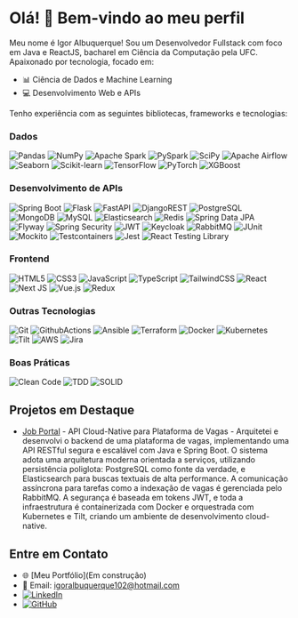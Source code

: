 # Olá! 👋 Bem-vindo ao meu perfil
Meu nome é Igor Albuquerque! Sou um Desenvolvedor Fullstack com foco em Java e ReactJS, bacharel em Ciência da Computação pela UFC. Apaixonado por tecnologia, focado em:
- 📊 Ciência de Dados e Machine Learning
- 💻 Desenvolvimento Web e APIs

Tenho experiência com as seguintes bibliotecas, frameworks e tecnologias:

### **Dados**
![Pandas](https://img.shields.io/badge/pandas-%23150458.svg?style=for-the-badge&logo=pandas&logoColor=white)
![NumPy](https://img.shields.io/badge/numpy-%23013243.svg?style=for-the-badge&logo=numpy&logoColor=white)
![Apache Spark](https://img.shields.io/badge/Apache%20Spark-FFFFFF?style=for-the-badge&logo=apachespark&logoColor=#E35A16)
![PySpark](https://img.shields.io/badge/PySpark-E25D27?style=for-the-badge&logo=apachespark&logoColor=white)
![SciPy](https://img.shields.io/badge/SciPy-%230C55A5.svg?style=for-the-badge&logo=scipy&logoColor=%white)
![Apache Airflow](https://img.shields.io/badge/Apache%20Airflow-017CEE?style=for-the-badge&logo=Apache%20Airflow&logoColor=white)
![Seaborn](https://img.shields.io/badge/Seaborn-3776AB?style=for-the-badge&logo=python&logoColor=white)
![Scikit-learn](https://img.shields.io/badge/scikit--learn-%23F7931E.svg?style=for-the-badge&logo=scikit-learn&logoColor=white)
![TensorFlow](https://img.shields.io/badge/TensorFlow-%23FF6F00.svg?style=for-the-badge&logo=TensorFlow&logoColor=white)
![PyTorch](https://img.shields.io/badge/PyTorch-%23EE4C2C.svg?style=for-the-badge&logo=PyTorch&logoColor=white)
![XGBoost](https://img.shields.io/badge/XGBoost-007ACC?style=for-the-badge&logo=xgboost&logoColor=white)

### **Desenvolvimento de APIs**
![Spring Boot](https://img.shields.io/badge/springboot-%236DB33F.svg?style=for-the-badge&logo=springboot&logoColor=white)
![Flask](https://img.shields.io/badge/flask-%23000.svg?style=for-the-badge&logo=flask&logoColor=white)
![FastAPI](https://img.shields.io/badge/FastAPI-005571?style=for-the-badge&logo=fastapi)
![DjangoREST](https://img.shields.io/badge/DJANGO-REST-ff1709?style=for-the-badge&logo=django&logoColor=white&color=ff1709&labelColor=gray)
![PostgreSQL](https://img.shields.io/badge/postgres-%23316192.svg?style=for-the-badge&logo=postgresql&logoColor=white)
![MongoDB](https://img.shields.io/badge/MongoDB-%234ea94b.svg?style=for-the-badge&logo=mongodb&logoColor=white)
![MySQL](https://img.shields.io/badge/mysql-4479A1.svg?style=for-the-badge&logo=mysql&logoColor=white)
![Elasticsearch](https://img.shields.io/badge/-ElasticSearch-005571?style=for-the-badge&logo=elasticsearch)
![Redis](https://img.shields.io/badge/redis-%23DD0031.svg?style=for-the-badge&logo=redis&logoColor=white)
![Spring Data JPA](https://img.shields.io/badge/Spring%20Data%20JPA-6DB33F?style=for-the-badge&logo=spring&logoColor=white)
![Flyway](https://img.shields.io/badge/Flyway-CC0200?style=for-the-badge&logo=flyway&logoColor=white)
![Spring Security](https://img.shields.io/badge/Spring%20Security-6DB33F?style=for-the-badge&logo=springsecurity&logoColor=white)
![JWT](https://img.shields.io/badge/JWT-black?style=for-the-badge&logo=JSON%20web%20tokens)
![Keycloak](https://img.shields.io/badge/Keycloak-000000?style=for-the-badge&logo=keycloak&logoColor=white)
![RabbitMQ](https://img.shields.io/badge/Rabbitmq-FF6600?style=for-the-badge&logo=rabbitmq&logoColor=white)
![JUnit](https://img.shields.io/badge/Junit5-25A162?style=for-the-badge&logo=junit5&logoColor=white)
![Mockito](https://img.shields.io/badge/Mockito-000000?style=for-the-badge&logo=mockito&logoColor=white)
![Testcontainers](https://img.shields.io/badge/Testcontainers-000000?style=for-the-badge&logo=testcontainers&logoColor=white)
![Jest](https://img.shields.io/badge/-jest-%23C21325?style=for-the-badge&logo=jest&logoColor=white)
![React Testing Library](https://img.shields.io/badge/-React%20Testing%20Library-E33332?style=for-the-badge&logo=testing-library&logoColor=white)

### **Frontend**
![HTML5](https://img.shields.io/badge/html5-%23E34F26.svg?style=for-the-badge&logo=html5&logoColor=white)
![CSS3](https://img.shields.io/badge/css3-%231572B6.svg?style=for-the-badge&logo=css3&logoColor=white)
![JavaScript](https://img.shields.io/badge/javascript-%23323330.svg?style=for-the-badge&logo=javascript&logoColor=%23F7DF1E)
![TypeScript](https://img.shields.io/badge/typescript-%23007ACC.svg?style=for-the-badge&logo=typescript&logoColor=white)
![TailwindCSS](https://img.shields.io/badge/tailwindcss-%2338B2AC.svg?style=for-the-badge&logo=tailwind-css&logoColor=white)
![React](https://img.shields.io/badge/react-%2320232a.svg?style=for-the-badge&logo=react&logoColor=%2361DAFB)
![Next JS](https://img.shields.io/badge/Next-black?style=for-the-badge&logo=next.js&logoColor=white)
![Vue.js](https://img.shields.io/badge/vuejs-%2335495e.svg?style=for-the-badge&logo=vuedotjs&logoColor=%234FC08D)
![Redux](https://img.shields.io/badge/redux-%23593d88.svg?style=for-the-badge&logo=redux&logoColor=white)

### **Outras Tecnologias**
![Git](https://img.shields.io/badge/git-%23F05033.svg?style=for-the-badge&logo=git&logoColor=white)
![GithubActions](https://img.shields.io/badge/github%20actions-%232671E5.svg?style=for-the-badge&logo=githubactions&logoColor=white)
![Ansible](https://img.shields.io/badge/ansible-%231A1918.svg?style=for-the-badge&logo=ansible&logoColor=white)
![Terraform](https://img.shields.io/badge/terraform-%235835CC.svg?style=for-the-badge&logo=terraform&logoColor=white)
![Docker](https://img.shields.io/badge/docker-%230db7ed.svg?style=for-the-badge&logo=docker&logoColor=white)
![Kubernetes](https://img.shields.io/badge/kubernetes-%23326ce5.svg?style=for-the-badge&logo=kubernetes&logoColor=white)
![Tilt](https://img.shields.io/badge/Tilt-000000?style=for-the-badge&logo=tilt&logoColor=white)
![AWS](https://img.shields.io/badge/AWS-%23FF9900.svg?style=for-the-badge&logo=amazon-aws&logoColor=white)
![Jira](https://img.shields.io/badge/jira-%230000FF.svg?style=for-the-badge&logo=Jira&logoColor=white)

### **Boas Práticas**
![Clean Code](https://img.shields.io/badge/Clean%20Code-000000?style=for-the-badge&logo=book&logoColor=white)
![TDD](https://img.shields.io/badge/TDD-000000?style=for-the-badge&logo=testing-library&logoColor=white)
![SOLID](https://img.shields.io/badge/SOLID-000000?style=for-the-badge&logo=book&logoColor=white)

## Projetos em Destaque
- [Job Portal](https://github.com/IgorAlanAlbuquerque/java-job-portal) - API Cloud-Native para Plataforma de Vagas - Arquitetei e desenvolvi o backend de uma plataforma de vagas, implementando uma API RESTful segura e escalável com Java e Spring Boot. O sistema adota uma arquitetura moderna orientada a serviços, utilizando persistência poliglota: PostgreSQL como fonte da verdade, e Elasticsearch para buscas textuais de alta performance. A comunicação assíncrona para tarefas como a indexação de vagas é gerenciada pelo RabbitMQ. A segurança é baseada em tokens JWT, e toda a infraestrutura é containerizada com Docker e orquestrada com Kubernetes e Tilt, criando um ambiente de desenvolvimento cloud-native.


## Entre em Contato
- 🌐 [Meu Portfólio](Em construção)
- 📧 Email: igoralbuquerque102@hotmail.com
- [![LinkedIn](https://img.shields.io/badge/linkedin-%230077B5.svg?style=for-the-badge&logo=linkedin&logoColor=white)](https://www.linkedin.com/in/igor-albuquerque-b18083b6/)
- [![GitHub](https://img.shields.io/badge/github-%23121011.svg?style=for-the-badge&logo=github&logoColor=white)](https://github.com/IgorAlanAlbuquerque)

